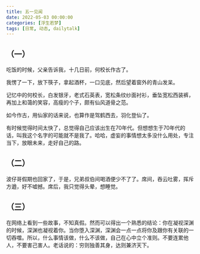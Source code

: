 ```yaml
---
title: 五一见闻
date: 2022-05-03 00:00:00
categories: [浮生若梦]
tags: [日常, 动态, dailytalk]
---
```


## （一） ##

吃饭的时候，父亲告诉我，十几日前，何校长作古了。

我愣了一下，放下筷子，拿起酒杯，一口见底，然后望着窗外的青山发呆。

记忆中的何校长，白发银牙，老式石英表，宽松条纹纱面衬衫，垂坠宽松西装裤，再加上和蔼的笑容，高瘦的个子，颇有仙风道骨之范。

如今作古，用仙家的话来说，也算作是驾鹤西去，羽化登仙了。

有时候觉得时间太快了，总觉得自己应该出生在70年代。但想想生于70年代的话，叫我这个名字的可能就不是我了。哈哈，虚妄的事情想太多没什么用处，专注当下，放眼未来，走好自己的路。

## （二） ##

波仔哥假期也回家了，于是，兄弟叔伯间喝酒便少不了了。席间，吞云吐雾，挥斥方遒，好不嘘撼。席后，我只觉得头晕，想睡觉。

## （三） ##

在网络上看到一些故事，不知真假。然而可以得出一个熟悉的结论：你在凝视深渊的时候，深渊也凝视着你。当你堕入深渊，深渊会一点一点将你及跟你有关联的一切吞噬。所以，什么事情该做，什么不该做，自己在心中立个准则。不要连累他人，不要害己害人。老话说的：穷则独善其身，达则兼济天下。